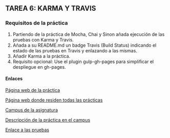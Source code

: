 ## TAREA 6: KARMA Y TRAVIS

### Requisitos de la práctica
  1. Partiendo de la práctica de Mocha, Chai y Sinon añada ejecución de las pruebas con Karma y Travis.
  2. Añada a su README.md un badge Travis (Build Status) indicando el estado de las pruebas en Travis y enlazando a las mismas.
  3. Añadir Karma a la práctica.
  4. Requisito opcional: Use el plugin gulp-gh-pages para simplificar el despliegue en gh-pages.

#### Enlaces
[Página web de la práctica](http://ull-esit-gradoii-pl.github.io/karma-y-travis-estefania_morales/)

[Página web donde residen todas las prácticas](http://alu0100698688.github.io/web/)

[Campus de la asignatura](https://campusvirtual.ull.es/1516/course/view.php?id=178)

[Descripción de la práctica en el campus](https://campusvirtual.ull.es/1516/mod/page/view.php?id=184132)

[Enlace a las pruebas](http://ull-esit-gradoii-pl.github.io/mocha-y-chai-estefania_morales/tests/index.html)
